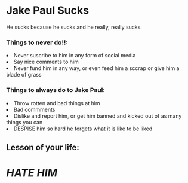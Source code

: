 <html>
   
  <head>
   <meta charset="utf-8">
    <meta name="viewport" content="width=device-width">
   
  <h1>Jake Paul Sucks</h1>  
    <link href="style.css" rel="stylesheet" type="text/css" />
  </head>
  <body>
    <p>He sucks because he sucks and he really, really sucks.</p>
   <h3>Things to <strong>never</strong> do!!:</h3>
  <li>Never suscribe to him in any form of social media</li>
      <li>Say nice comments to him</li>
      <li>Never fund him in any way, or even feed him a sccrap or give him a blade of grass</li>
      <h3>Things to <bold>always</bold> do to Jake Paul:</h3>
      <li>Throw rotten and bad things at him</li>
      <li>Bad commments</li>
      <li>Dislike and report him, or get him banned and kicked out of as many things you can</li>
      <li><bold>DESPISE</bold> him so hard he forgets what it is like to be liked</li>
  </body>
      <h2>Lesson of your life:</h2>
      <h1><strong><em>HATE HIM</em></strong></h1>
</html>
